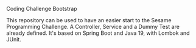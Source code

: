 Coding Challenge Bootstrap

This repository can be used to have an easier start to the Sesame Programming Challenge. A Controller, Service and a Dummy Test are already defined. It's based on Spring Boot and Java 19, with Lombok and JUnit.
